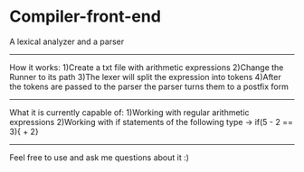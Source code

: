 # Compiler-front-end
A lexical analyzer and a parser

-------------------------------------------------

How it works:
1)Create a txt file with arithmetic expressions
2)Change the Runner to its path
3)The lexer will split the expression into tokens
4)After the tokens are passed to the parser the parser turns them to a postfix form

-------------------------------------------------

What it is currently capable of:
1)Working with regular arithmetic expressions
2)Working with if statements of the following type -> if(5 - 2 == 3){ + 2}

-------------------------------------------------

Feel free to use and ask me questions about it :)

